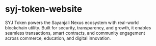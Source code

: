 # syj-token-website
SYJ Token powers the Sayanjali Nexus ecosystem with real-world blockchain utility. Built for security, transparency, and growth, it enables seamless transactions, smart contracts, and community engagement across commerce, education, and digital innovation.
